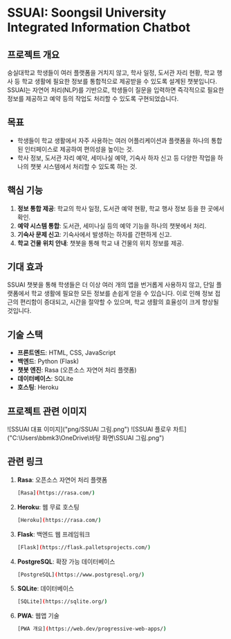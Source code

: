 # SSUAI: Soongsil University Integrated Information Chatbot

## 프로젝트 개요
숭실대학교 학생들이 여러 플랫폼을 거치지 않고, 학사 일정, 도서관 자리 현황, 학교 행사 등 학교 생활에 필요한 정보를 통합적으로 제공받을 수 있도록 설계된 챗봇입니다. SSUAI는 자연어 처리(NLP)를 기반으로, 학생들이 질문을 입력하면 즉각적으로 필요한 정보를 제공하고 예약 등의 작업도 처리할 수 있도록 구현되었습니다.

## 목표
- 학생들이 학교 생활에서 자주 사용하는 여러 어플리케이션과 플랫폼을 하나의 통합된 인터페이스로 제공하여 편의성을 높이는 것.
- 학사 정보, 도서관 자리 예약, 세미나실 예약, 기숙사 하자 신고 등 다양한 작업을 하나의 챗봇 시스템에서 처리할 수 있도록 하는 것.
  
## 핵심 기능
1. **정보 통합 제공**: 학교의 학사 일정, 도서관 예약 현황, 학교 행사 정보 등을 한 곳에서 확인.
2. **예약 시스템 통합**: 도서관, 세미나실 등의 예약 기능을 하나의 챗봇에서 처리.
3. **기숙사 문제 신고**: 기숙사에서 발생하는 하자를 간편하게 신고.
4. **학교 건물 위치 안내**: 챗봇을 통해 학교 내 건물의 위치 정보를 제공.

## 기대 효과
SSUAI 챗봇을 통해 학생들은 더 이상 여러 개의 앱을 번거롭게 사용하지 않고, 단일 플랫폼에서 학교 생활에 필요한 모든 정보를 손쉽게 얻을 수 있습니다. 이로 인해 정보 접근의 편리함이 증대되고, 시간을 절약할 수 있으며, 학교 생활의 효율성이 크게 향상될 것입니다.

## 기술 스택
- **프론트엔드**: HTML, CSS, JavaScript
- **백엔드**: Python (Flask)
- **챗봇 엔진**: Rasa (오픈소스 자연어 처리 플랫폼)
- **데이터베이스**: SQLite
- **호스팅**: Heroku

## 프로젝트 관련 이미지
![SSUAI 대표 이미지]("png/SSUAI 그림.png")
![SSUAI 플로우 차트]("C:\Users\bbmk3\OneDrive\바탕 화면\SSUAI 그림.png")

## 관련 링크

1. **Rasa**: 오픈소스 자연어 처리 플랫폼
   ```bash
   [Rasa](https://rasa.com/)
2. **Heroku**: 웹 무료 호스팅
   ```bash
   [Heroku](https://rasa.com/)
3. **Flask**: 백엔드 웹 프레임워크  
   ```bash  
   [Flask](https://flask.palletsprojects.com/)
   
4. **PostgreSQL**: 확장 가능 데이터베이스  
   ```bash  
   [PostgreSQL](https://www.postgresql.org/)
   
5. **SQLite**: 데이터베이스  
   ```bash  
   [SQLite](https://sqlite.org/)
   
6. **PWA**: 웹앱 기술  
   ```bash  
   [PWA 개요](https://web.dev/progressive-web-apps/)
